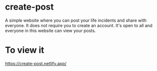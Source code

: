 # create-post
A simple website where you can post your life incidents and share with everyone.
It does not require you to create an account. It's open to all and everyone in this website can view your posts.
# To view it
https://create-post.netlify.app/
